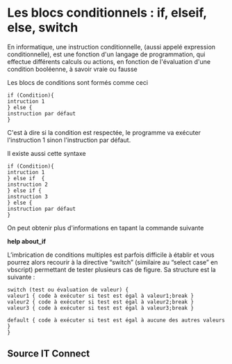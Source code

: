 # Les blocs conditionnels : if, elseif, else, switch
En informatique, une instruction conditionnelle, (aussi appelé expression conditionnelle), est une fonction d'un langage de programmation, qui effectue différents calculs ou actions, en fonction de l'évaluation d'une condition booléenne, à savoir vraie ou fausse 

Les blocs de conditions sont formés comme ceci 

```
if (Condition){
intruction 1
} else {
instruction par défaut 
}

```

C'est à dire si la condition est respectée, le programme va exécuter l'instruction 1 sinon l'instruction par défaut.

Il existe aussi cette syntaxe 

```
if (Condition){
intruction 1
} else if  {
instruction 2
} else if {
instruction 3
} else {
instruction par défaut 
}

```

On peut obtenir plus d'informations en tapant la commande suivante

**help about_if**

L’imbrication de conditions multiples est parfois difficile à établir et vous pourrez alors recourir à la directive “switch” (similaire au “select case” en vbscript) permettant de tester plusieurs cas de figure. Sa structure est la suivante :

```
switch (test ou évaluation de valeur) {
valeur1 { code à exécuter si test est égal à valeur1;break }
valeur2 { code à exécuter si test est égal à valeur2;break }
valeur3 { code à exécuter si test est égal à valeur3;break }

default { code à exécuter si test est égal à aucune des autres valeurs }
}

```

## Source IT Connect
